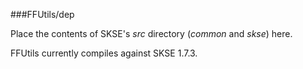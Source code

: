 ###FFUtils/dep

Place the contents of SKSE's *src* directory (*common* and *skse*) here.

FFUtils currently compiles against SKSE 1.7.3.